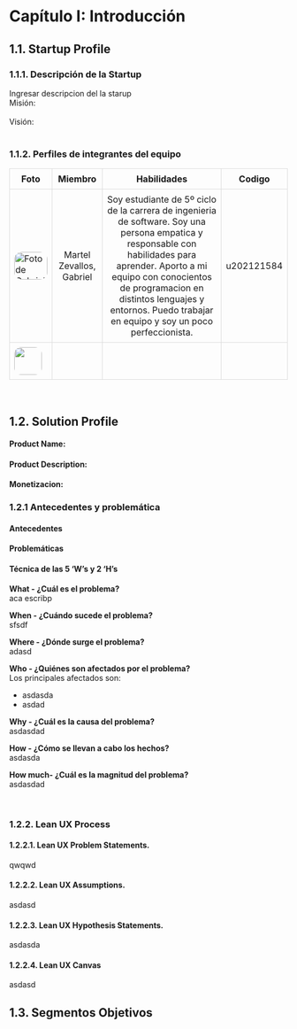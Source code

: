 <h1>Capítulo I: Introducción</h1>
<h2>1.1. Startup Profile</h2>
<h3>1.1.1. Descripción de la Startup</h3>
<div align="justify">
Ingresar descripcion del la starup
<br>
Misión:
<br>
<br>
Visión:
<br>
<br>
<h3>1.1.2. Perfiles de integrantes del equipo</h3>

<table style="border-collapse: collapse; width: 100%;">
  <tr>
    <th style="border: 1px solid #dddddd; padding: 8px; text-align: center;">Foto</th>
    <th style="border: 1px solid #dddddd; padding: 8px; text-align: center;">Miembro</th>
    <th style="border: 1px solid #dddddd; padding: 8px; text-align: center;">Habilidades</th>
    <th style="border: 1px solid #dddddd; padding: 8px; text-align: center;">Codigo</th>
  </tr>
  <tr>
    <td style="border: 1px solid #dddddd; padding: 8px;">
      <img src="" alt="Foto de Gabriel Martel" width="60" height="50" style="border-radius: 25%;">
    </td>
    <td style="border: 1px solid #dddddd; padding: 8px; text-align: center;">Martel Zevallos, Gabriel</td>
    <td style="border: 1px solid #dddddd; padding: 8px; text-align: center;">Soy estudiante de 5º ciclo de la carrera de ingenieria de software. Soy una persona empatica y responsable con habilidades para aprender. Aporto a mi equipo con conocientos de programacion en distintos lenguajes y entornos. Puedo trabajar en equipo y soy un poco perfeccionista.	</td>
    <td style="border: 1px solid #dddddd; padding: 8px; text-align: center;">u202121584</td>
  </tr>
  <tr>
    <td style="border: 1px solid #dddddd; padding: 8px;">
      <img src="" alt="" width="50" height="50" style="border-radius: 25%;">
    </td>
    <td style="border: 1px solid #dddddd; padding: 8px; text-align: center;"></td>
    <td style="border: 1px solid #dddddd; padding: 8px; text-align: center;"></td>
    <td style="border: 1px solid #dddddd; padding: 8px; text-align: center;"></td>

  </tr>
</table>
<br>
<h2>1.2. Solution Profile</h3>
<h4>Product Name:</h4>

<h4>Product Description:</h4>

<h4>Monetizacion:</h4>

<h3>1.2.1 Antecedentes y problemática</h3>
<h4>Antecedentes</h4>

<h4>Problemáticas</h4>

<h4>Técnica de las 5 ‘W’s y 2 ‘H’s</h4>
<p><strong>What - ¿Cuál es el problema?</strong></br>
aca escribp</p>
<p><strong>When - ¿Cuándo sucede el problema?</strong></br>
sfsdf</p>
<p><strong>Where - ¿Dónde surge el problema?</strong></br>
adasd</p>
<p><strong>Who - ¿Quiénes son afectados por el problema?</strong></br>
Los principales afectados son:
<ul>
   <li>asdasda</li>
   <li>asdad</li>
</ul></p>
<p><strong>Why - ¿Cuál es la causa del problema?</strong></br>
asdasdad</p>
<p><strong>How - ¿Cómo se llevan a cabo los hechos?</strong></br>
asdasda</p>
<p><strong>How much- ¿Cuál es la magnitud del problema?</strong></br>
asdasdad</p>
<br>
<h3>1.2.2. Lean UX Process</h3>
<h4>1.2.2.1. Lean UX Problem Statements.</h4>
qwqwd
<h4>1.2.2.2. Lean UX Assumptions.</h4>
asdasd
<h4>1.2.2.3. Lean UX Hypothesis Statements.</h4>
asdasda
<h4>1.2.2.4. Lean UX Canvas</h4>
asdasd
<h2>1.3. Segmentos Objetivos</h2>